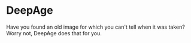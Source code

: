 # DeepAge 

Have you found an old image for which you can't tell when it was taken? Worry not, DeepAge does that for you.
